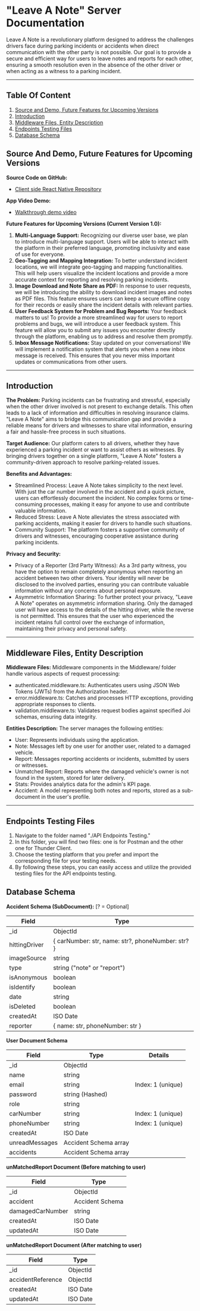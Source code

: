 # "Leave A Note" Server Documentation
Leave A Note is a revolutionary platform designed to address the challenges drivers face during parking incidents or accidents when direct communication with the other party is not possible. Our goal is to provide a secure and efficient way for users to leave notes and reports for each other, ensuring a smooth resolution even in the absence of the other driver or when acting as a witness to a parking incident.

---

## Table Of Content
1. [Source and Demo, Future Features for Upcoming Versions](#source-and-demo-future-features-for-upcoming-versions)
2. [Introduction](#introduction)
3. [Middleware Files, Entity Description](#setup-and-installation-middleware-files-entity-description)
4. [Endpoints Testing Files](#endpoints-testing-files)
6. [Database Schema](#database-schema)


## Source And Demo, Future Features for Upcoming Versions

**Source Code on GitHub:**
- [Client side React Native Repository](https://github.com/korenkaplan/Leave-A-Note)
  
**App Video Demo:**
- [Walkthrough demo video](https://www.youtube.com/watch?v=FAv9v3SBU9I)

**Future Features for Upcoming Versions (Current Version 1.0):**
1. **Multi-Language Support:** Recognizing our diverse user base, we plan to introduce multi-language support. Users will be able to interact with the platform in their preferred language, promoting inclusivity and ease of use for everyone.
2. **Geo-Tagging and Mapping Integration:** To better understand incident locations, we will integrate geo-tagging and mapping functionalities. This will help users visualize the incident locations and provide a more accurate context for reporting and resolving parking incidents.
3. **Image Download and Note Share as PDF:** In response to user requests, we will be introducing the ability to download incident images and notes as PDF files. This feature ensures users can keep a secure offline copy for their records or easily share the incident details with relevant parties.
4. **User Feedback System for Problem and Bug Reports:** Your feedback matters to us! To provide a more streamlined way for users to report problems and bugs, we will introduce a user feedback system. This feature will allow you to submit any issues you encounter directly through the platform, enabling us to address and resolve them promptly.
5. **Inbox Message Notifications:** Stay updated on your conversations! We will implement a notification system that alerts you when a new inbox message is received. This ensures that you never miss important updates or communications from other users.

---

## Introduction



**The Problem:**
Parking incidents can be frustrating and stressful, especially when the other driver involved is not present to exchange details. This often leads to a lack of information and difficulties in resolving insurance claims. "Leave A Note" aims to bridge this communication gap and provide a reliable means for drivers and witnesses to share vital information, ensuring a fair and hassle-free process in such situations.

**Target Audience:**
Our platform caters to all drivers, whether they have experienced a parking incident or want to assist others as witnesses. By bringing drivers together on a single platform, "Leave A Note" fosters a community-driven approach to resolve parking-related issues.

**Benefits and Advantages:**
- Streamlined Process: Leave A Note takes simplicity to the next level. With just the car number involved in the accident and a quick picture, users can effortlessly document the incident. No complex forms or time-consuming processes, making it easy for anyone to use and contribute valuable information.
- Reduced Stress: Leave A Note alleviates the stress associated with parking accidents, making it easier for drivers to handle such situations.
- Community Support: The platform fosters a supportive community of drivers and witnesses, encouraging cooperative assistance during parking incidents.

**Privacy and Security:**
- Privacy of a Reporter (3rd Party Witness): As a 3rd party witness, you have the option to remain completely anonymous when reporting an accident between two other drivers. Your identity will never be disclosed to the involved parties, ensuring you can contribute valuable information without any concerns about personal exposure.
- Asymmetric Information Sharing: To further protect your privacy, "Leave A Note" operates on asymmetric information sharing. Only the damaged user will have access to the details of the hitting driver, while the reverse is not permitted. This ensures that the user who experienced the incident retains full control over the exchange of information, maintaining their privacy and personal safety.
---

## Middleware Files, Entity Description

**Middleware Files:**
Middleware components in the Middleware/ folder handle various aspects of request processing:
- authenticated.middleware.ts: Authenticates users using JSON Web Tokens (JWTs) from the Authorization header.
- error.middleware.ts: Catches and processes HTTP exceptions, providing appropriate responses to clients.
- validation.middleware.ts: Validates request bodies against specified Joi schemas, ensuring data integrity.

**Entities Description:**
The server manages the following entities:
- User: Represents individuals using the application.
- Note: Messages left by one user for another user, related to a damaged vehicle.
- Report: Messages reporting accidents or incidents, submitted by users or witnesses.
- Unmatched Report: Reports where the damaged vehicle's owner is not found in the system, stored for later delivery.
- Stats: Provides analytics data for the admin's KPI page.
- Accident: A model representing both notes and reports, stored as a sub-document in the user's profile.

---
## Endpoints Testing Files
1.	Navigate to the folder named "./API Endpoints Testing."
2.	In this folder, you will find two files: one is for Postman and the other one for Thunder Client.
3.	Choose the testing platform that you prefer and import the corresponding file for your testing needs.
4.	By following these steps, you can easily access and utilize the provided testing files for the API endpoints testing.

## Database Schema

**Accident Schema (SubDocument):** [? = Optional]

| Field                                           | Type    |
|-------------------------------------------------|---------|
| _id                                             | ObjectId|
| hittingDriver                                   | { carNumber: str, name: str?, phoneNumber: str? } |
| imageSource                                     | string  |
| type                                            | string ("note" or "report") |
| isAnonymous                                     | boolean |
| isIdentify                                      | boolean |
| date                                            | string  |
| isDeleted                                       | boolean |
| createdAt                                       | ISO Date|
| reporter                                        | { name: str, phoneNumber: str } |

**User Document Schema**

| Field                                         | Type      | Details                 |
|-----------------------------------------------|-----------|-------------------------|
| _id                                           | ObjectId  |                         |
| name                                          | string    |                         |
| email                                         | string    | Index: 1 (unique)       |
| password                                      | string (Hashed) |                    |
| role                                          | string    |                         |
| carNumber                                     | string    | Index: 1 (unique)       |
| phoneNumber                                   | string    | Index: 1 (unique)       |
| createdAt                                     | ISO Date  |                         |
| unreadMessages                                | Accident Schema array |     |
| accidents                                     | Accident Schema array |     |

**unMatchedReport Document (Before matching to user)**

| Field                                             | Type  |
|---------------------------------------------------|-------|
| _id                                               | ObjectId |
| accident                                          | Accident Schema |
| damagedCarNumber                                  | string |
| createdAt                                         | ISO Date|
| updatedAt                                         | ISO Date|

**unMatchedReport Document (After matching to user)**

| Field                                             | Type  |
|---------------------------------------------------|-------|
| _id                                               | ObjectId |
| accidentReference                                 | ObjectId |
| createdAt                                         | ISO Date|
| updatedAt                                         | ISO Date|


